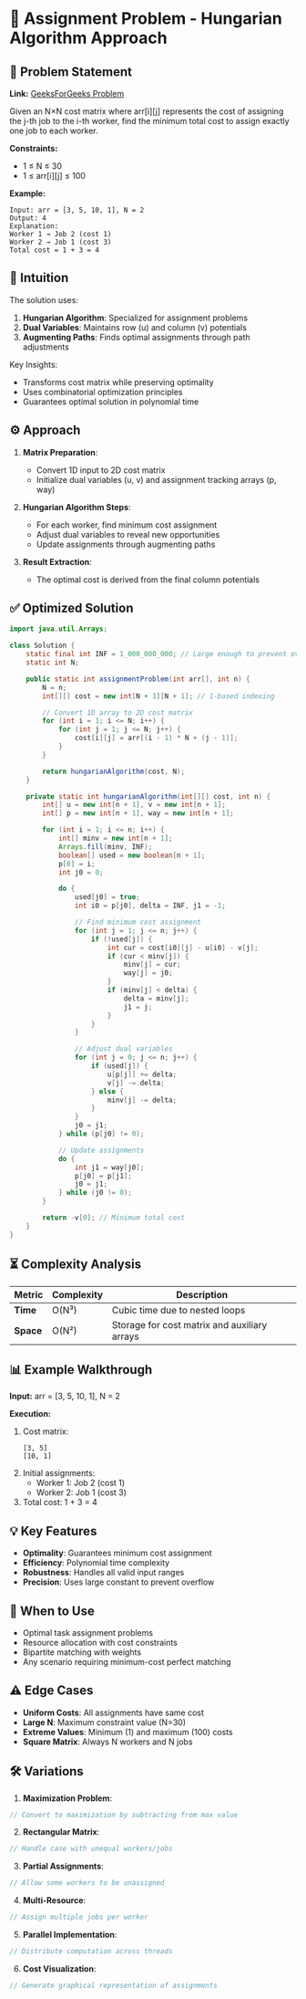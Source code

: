 # 🧮 Assignment Problem - Hungarian Algorithm Approach

## 📜 Problem Statement
**Link:** [GeeksForGeeks Problem](https://www.geeksforgeeks.org/problems/assignment-problem3016/1?page=3&company=Google&sortBy=latest)

Given an N×N cost matrix where arr[i][j] represents the cost of assigning the j-th job to the i-th worker, find the minimum total cost to assign exactly one job to each worker.

**Constraints:**
- 1 ≤ N ≤ 30
- 1 ≤ arr[i][j] ≤ 100

**Example:**
```text
Input: arr = [3, 5, 10, 1], N = 2
Output: 4
Explanation: 
Worker 1 → Job 2 (cost 1)
Worker 2 → Job 1 (cost 3)
Total cost = 1 + 3 = 4
```

## 🧠 Intuition
The solution uses:
1. **Hungarian Algorithm**: Specialized for assignment problems
2. **Dual Variables**: Maintains row (u) and column (v) potentials
3. **Augmenting Paths**: Finds optimal assignments through path adjustments

Key Insights:
- Transforms cost matrix while preserving optimality
- Uses combinatorial optimization principles
- Guarantees optimal solution in polynomial time

## ⚙️ Approach
1. **Matrix Preparation**:
   - Convert 1D input to 2D cost matrix
   - Initialize dual variables (u, v) and assignment tracking arrays (p, way)

2. **Hungarian Algorithm Steps**:
   - For each worker, find minimum cost assignment
   - Adjust dual variables to reveal new opportunities
   - Update assignments through augmenting paths

3. **Result Extraction**:
   - The optimal cost is derived from the final column potentials

## ✅ Optimized Solution
```java
import java.util.Arrays;

class Solution {
    static final int INF = 1_000_000_000; // Large enough to prevent overflow
    static int N;

    public static int assignmentProblem(int arr[], int n) {
        N = n;
        int[][] cost = new int[N + 1][N + 1]; // 1-based indexing

        // Convert 1D array to 2D cost matrix
        for (int i = 1; i <= N; i++) {
            for (int j = 1; j <= N; j++) {
                cost[i][j] = arr[(i - 1) * N + (j - 1)];
            }
        }

        return hungarianAlgorithm(cost, N);
    }

    private static int hungarianAlgorithm(int[][] cost, int n) {
        int[] u = new int[n + 1], v = new int[n + 1];
        int[] p = new int[n + 1], way = new int[n + 1];

        for (int i = 1; i <= n; i++) {
            int[] minv = new int[n + 1];
            Arrays.fill(minv, INF);
            boolean[] used = new boolean[n + 1];
            p[0] = i;
            int j0 = 0;

            do {
                used[j0] = true;
                int i0 = p[j0], delta = INF, j1 = -1;

                // Find minimum cost assignment
                for (int j = 1; j <= n; j++) {
                    if (!used[j]) {
                        int cur = cost[i0][j] - u[i0] - v[j];
                        if (cur < minv[j]) {
                            minv[j] = cur;
                            way[j] = j0;
                        }
                        if (minv[j] < delta) {
                            delta = minv[j];
                            j1 = j;
                        }
                    }
                }

                // Adjust dual variables
                for (int j = 0; j <= n; j++) {
                    if (used[j]) {
                        u[p[j]] += delta;
                        v[j] -= delta;
                    } else {
                        minv[j] -= delta;
                    }
                }
                j0 = j1;
            } while (p[j0] != 0);

            // Update assignments
            do {
                int j1 = way[j0];
                p[j0] = p[j1];
                j0 = j1;
            } while (j0 != 0);
        }

        return -v[0]; // Minimum total cost
    }
}
```

## ⏳ Complexity Analysis
| Metric          | Complexity | Description |
|-----------------|------------|-------------|
| **Time**        | O(N³)      | Cubic time due to nested loops |
| **Space**       | O(N²)      | Storage for cost matrix and auxiliary arrays |

## 📊 Example Walkthrough
**Input:** arr = [3, 5, 10, 1], N = 2

**Execution:**
1. Cost matrix:
   ```
   [3, 5]
   [10, 1]
   ```
2. Initial assignments:
   - Worker 1: Job 2 (cost 1)
   - Worker 2: Job 1 (cost 3)
3. Total cost: 1 + 3 = 4

## 💡 Key Features
- **Optimality**: Guarantees minimum cost assignment
- **Efficiency**: Polynomial time complexity
- **Robustness**: Handles all valid input ranges
- **Precision**: Uses large constant to prevent overflow

## 🚀 When to Use
- Optimal task assignment problems
- Resource allocation with cost constraints
- Bipartite matching with weights
- Any scenario requiring minimum-cost perfect matching

## ⚠️ Edge Cases
- **Uniform Costs**: All assignments have same cost
- **Large N**: Maximum constraint value (N=30)
- **Extreme Values**: Minimum (1) and maximum (100) costs
- **Square Matrix**: Always N workers and N jobs

## 🛠 Variations
1. **Maximization Problem**:
```java
// Convert to maximization by subtracting from max value
```

2. **Rectangular Matrix**:
```java
// Handle case with unequal workers/jobs
```

3. **Partial Assignments**:
```java
// Allow some workers to be unassigned
```

4. **Multi-Resource**:
```java
// Assign multiple jobs per worker
```

5. **Parallel Implementation**:
```java
// Distribute computation across threads
```

6. **Cost Visualization**:
```java
// Generate graphical representation of assignments
```